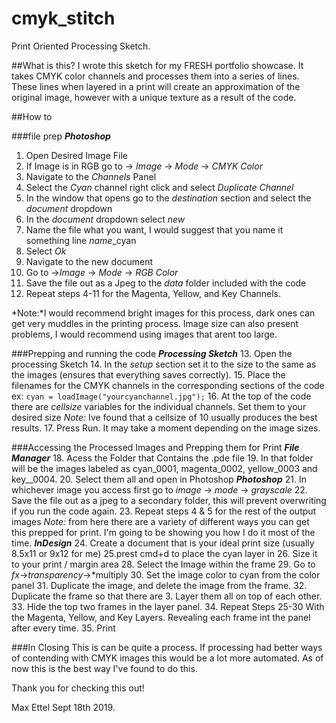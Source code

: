 # cmyk_stitch
Print Oriented Processing Sketch.

##What is this?
I wrote this sketch for my FRESH portfolio showcase. It takes CMYK color channels and processes them into a series of lines.
These lines when layered in a print will create an approximation of the original image, however with a unique texture as a result of the code. 


##How to

###file prep
***Photoshop*** 
1. Open Desired Image File
2. If Image is in RGB go to -> *Image* -> *Mode* -> *CMYK Color*
3. Navigate to the *Channels* Panel
4. Select the *Cyan* channel right click and select *Duplicate Channel* 
5. In the window that opens go to the *destination* section and select the *document* dropdown
6. In the *document* dropdown select *new*
7. Name the file what you want, I would suggest that you name it something line *name*_cyan
8. Select *Ok* 
9. Navigate to the new document
10. Go to  ->*Image* -> *Mode* -> *RGB Color*
11. Save the file out as a Jpeg to the *data* folder included with the code
12. Repeat steps 4-11 for the Magenta, Yellow, and Key Channels.

*Note:*I would recommend bright images for this process, dark ones can get very muddles in the printing process. Image size can also present problems, I would recommend using images that arent too large. 

###Prepping and running the code
***Processing Sketch***
13. Open the processing Sketch
14. In the *setup* section set it to the size to the same as the images (ensures that everything saves correctly).
15. Place the filenames for the CMYK channels in the corresponding sections of the code
    ex: `cyan = loadImage("yourcyanchannel.jpg");`
 16. At the top of the code there are *cellsize* variables for the individual channels. Set them to your desired size 
 *Note:* Ive found that a cellsize of 10 usually produces the best results.
 17. Press Run. It may take a moment depending on the image sizes. 
 
 ###Accessing the Processed Images and Prepping them for Print
 ***File Manager***
 18. Acess the Folder that Contains the .pde file
 19. In that folder will be the images labeled as cyan_0001, magenta_0002, yellow_0003 and key__0004.
 20. Select them all and open in Photoshop
 ***Photoshop***
 21. In whichever image you access first go to *image* -> *mode* -> *grayscale*
 22. Save the file out as a jpeg to a secondary folder, this will prevent overwriting if you run the code again. 
 23. Repeat steps 4 & 5 for the rest of the output images
 *Note:* from here there are a variety of different ways you can get this prepped for print. I'm going to be showing you how I do it most of the time. 
 ***InDesign***
 24. Create a document that is your ideal print size (usually 8.5x11 or 9x12 for me)
 25.prest cmd+d to place the cyan layer in
 26. Size it to your print / margin area
 28. Select the Image within the frame
 29. Go to *fx*->*transparency*->*multiply
 30. Set the image color to cyan from the color panel
 31. Duplicate the image, and delete the image from the frame. 
 32. Duplicate the frame so that there are 3. Layer them all on top of each other. 
 33. Hide the top two frames in the layer panel.
 34. Repeat Steps 25-30 With the Magenta, Yellow, and Key Layers. Revealing each frame int the panel after every time. 
 35. Print 
 
 ###In Closing
 This is can be quite a process. If processing had better ways of contending with CMYK images this would be a lot more automated. As of now this is the best way I've found to do this. 
 
 Thank you for checking this out!
 
 Max Ettel
 Sept 18th 2019.
 




